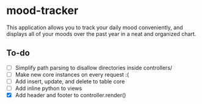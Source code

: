 # mood-tracker
This application allows you to track your daily mood conveniently, and displays all of your moods over the past year in a neat and organized chart.

## To-do
 - [ ] Simplify path parsing to disallow directories inside controllers/
 - [ ] Make new core instances on every request :(
 - [ ] Add insert, update, and delete to table core
 - [ ] Add inline python to views
 - [x] Add header and footer to controller.render()
